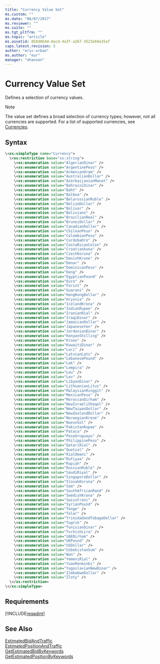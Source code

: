 ```yaml
---
title: "Currency Value Set"
ms.custom: ""
ms.date: "06/07/2017"
ms.reviewer: ""
ms.suite: ""
ms.tgt_pltfrm: ""
ms.topic: "article"
ms.assetid: 858d864d-dacd-4a3f-a267-3523e69a35af
caps.latest.revision: 5
author: "eric-urban"
ms.author: "eur"
manager: "ehansen"
---
```

# Currency Value Set
Defines a selection of currency values.

> [!NOTE]
> The value set defines a broad selection of currency types; however, not all currencies are supported. For a list of supported currencies, see [Currencies](https://msdn.microsoft.com/library/bing-ads-currencies.aspx).

## Syntax

```xml
\<xs:simpleType name="Currency">
  \<xs:restriction base="xs:string">
    \<xs:enumeration value="AlgerianDinar" />
    \<xs:enumeration value="ArgentinePeso" />
    \<xs:enumeration value="ArmenianDram" />
    \<xs:enumeration value="AustralianDollar" />
    \<xs:enumeration value="AzerbaijanianManat" />
    \<xs:enumeration value="BahrainiDinar" />
    \<xs:enumeration value="Baht" />
    \<xs:enumeration value="Balboa" />
    \<xs:enumeration value="BelarussianRuble" />
    \<xs:enumeration value="BelizeDollar" />
    \<xs:enumeration value="Bolivar" />
    \<xs:enumeration value="Boliviano" />
    \<xs:enumeration value="BrazilianReal" />
    \<xs:enumeration value="BruneiDollar" />
    \<xs:enumeration value="CanadianDollar" />
    \<xs:enumeration value="ChileanPeso" />
    \<xs:enumeration value="ColombianPeso" />
    \<xs:enumeration value="CordobaOro" />
    \<xs:enumeration value="CostaRicanColon" />
    \<xs:enumeration value="Croatiankuna" />
    \<xs:enumeration value="CzechKoruna" />
    \<xs:enumeration value="DanishKrone" />
    \<xs:enumeration value="Denar" />
    \<xs:enumeration value="DominicanPeso" />
    \<xs:enumeration value="Dong" />
    \<xs:enumeration value="EgyptianPound" />
    \<xs:enumeration value="Euro" />
    \<xs:enumeration value="Forint" />
    \<xs:enumeration value="Guarani" />
    \<xs:enumeration value="HongKongDollar" />
    \<xs:enumeration value="Hryvnia" />
    \<xs:enumeration value="IcelandKrona" />
    \<xs:enumeration value="IndianRupee" />
    \<xs:enumeration value="IranianRial" />
    \<xs:enumeration value="IraqiDinar" />
    \<xs:enumeration value="JamaicanDollar" />
    \<xs:enumeration value="JapaneseYen" />
    \<xs:enumeration value="JordanianDinar" />
    \<xs:enumeration value="KenyanShilling" />
    \<xs:enumeration value="Kroon" />
    \<xs:enumeration value="KuwaitiDinar" />
    \<xs:enumeration value="Lari" />
    \<xs:enumeration value="LatvianLats" />
    \<xs:enumeration value="LebanesePound" />
    \<xs:enumeration value="Lek" />
    \<xs:enumeration value="Lempira" />
    \<xs:enumeration value="Leu" />
    \<xs:enumeration value="Lev" />
    \<xs:enumeration value="LibyanDinar" />
    \<xs:enumeration value="LithuanianLitus" />
    \<xs:enumeration value="MalaysianRinggit" />
    \<xs:enumeration value="MexicanPeso" />
    \<xs:enumeration value="MoroccanDirham" />
    \<xs:enumeration value="NewIsraeliSheqel" />
    \<xs:enumeration value="NewTaiwanDollar" />
    \<xs:enumeration value="NewZealandDollar" />
    \<xs:enumeration value="NorwegianKrone" />
    \<xs:enumeration value="NuevoSol" />
    \<xs:enumeration value="PakistanRupee" />
    \<xs:enumeration value="Pataca" />
    \<xs:enumeration value="PesoUruguayo" />
    \<xs:enumeration value="PhilippinePeso" />
    \<xs:enumeration value="QatariRial" />
    \<xs:enumeration value="Quetzal" />
    \<xs:enumeration value="RialOmani" />
    \<xs:enumeration value="Rufiyaa" />
    \<xs:enumeration value="Rupiah" />
    \<xs:enumeration value="RussianRuble" />
    \<xs:enumeration value="SaudiRiyal" />
    \<xs:enumeration value="SingaporeDollar" />
    \<xs:enumeration value="SlovakKoruna" />
    \<xs:enumeration value="Som" />
    \<xs:enumeration value="SouthAfricanRand" />
    \<xs:enumeration value="SwedishKrona" />
    \<xs:enumeration value="SwissFranc" />
    \<xs:enumeration value="SyrianPound" />
    \<xs:enumeration value="Tenge" />
    \<xs:enumeration value="Tolar" />
    \<xs:enumeration value="TrinidadandTobagoDollar" />
    \<xs:enumeration value="Tugrik" />
    \<xs:enumeration value="TunisianDinar" />
    \<xs:enumeration value="TurkishLira" />
    \<xs:enumeration value="UAEDirham" />
    \<xs:enumeration value="UKPound" />
    \<xs:enumeration value="USDollar" />
    \<xs:enumeration value="UzbekistanSum" />
    \<xs:enumeration value="Won" />
    \<xs:enumeration value="YemeniRial" />
    \<xs:enumeration value="YuanRenminbi" />
    \<xs:enumeration value="YugoslavianNewDinar" />
    \<xs:enumeration value="ZimbabweDollar" />
    \<xs:enumeration value="Zloty" />
  \</xs:restriction>
\</xs:simpleType>
```

## Requirements
[!INCLUDE[reqadint](../adinsight-api/includes/reqadint.md)]
## See Also
[EstimatedBidAndTraffic](../adinsight-api/estimatedbidandtraffic-data-object.md)  
[EstimatedPositionAndTraffic](../adinsight-api/estimatedpositionandtraffic-data-object.md)  
[GetEstimatedBidByKeywords](../adinsight-api/getestimatedbidbykeywords-service-operation.md)  
[GetEstimatedPositionByKeywords](../adinsight-api/getestimatedpositionbykeywords-service-operation.md)  

